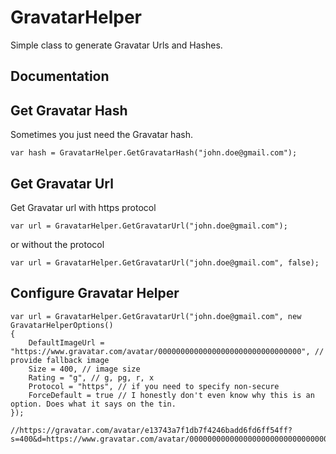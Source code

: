 # GravatarHelper
Simple class to generate Gravatar Urls and Hashes.

## Documentation

Get Gravatar Hash
-----------------
Sometimes you just need the Gravatar hash.

```
var hash = GravatarHelper.GetGravatarHash("john.doe@gmail.com");
```

Get Gravatar Url
----------------
Get Gravatar url with https protocol

```
var url = GravatarHelper.GetGravatarUrl("john.doe@gmail.com");
```

or without the protocol

```
var url = GravatarHelper.GetGravatarUrl("john.doe@gmail.com", false);
```

Configure Gravatar Helper
------------------

```
var url = GravatarHelper.GetGravatarUrl("john.doe@gmail.com", new GravatarHelperOptions()
{
    DefaultImageUrl = "https://www.gravatar.com/avatar/00000000000000000000000000000000", // provide fallback image
    Size = 400, // image size
    Rating = "g", // g, pg, r, x
    Protocol = "https", // if you need to specify non-secure
    ForceDefault = true // I honestly don't even know why this is an option. Does what it says on the tin.
});

//https://gravatar.com/avatar/e13743a7f1db7f4246badd6fd6ff54ff?s=400&d=https://www.gravatar.com/avatar/00000000000000000000000000000000&f=y&r=g
```
